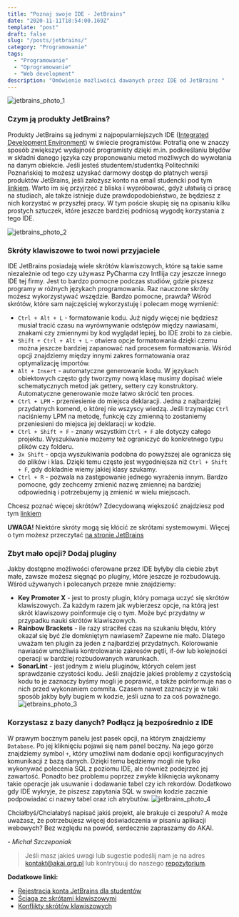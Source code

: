 ```yaml
---
title: "Poznaj swoje IDE - JetBrains"
date: "2020-11-11T18:54:00.169Z"
template: "post"
draft: false
slug: "/posts/jetbrains/"
category: "Programowanie"
tags:
  - "Programowanie"
  - "Oprogramowanie"
  - "Web development"
description: "Omówienie możliwości dawanych przez IDE od JetBrains "
---
```

![jetbrains_photo_1](/media/images-jetbrains.png)

### Czym ją produkty JetBrains?
Produkty JetBrains są jednymi z najpopularniejszych IDE ([Integrated Development Environment](https://en.wikipedia.org/wiki/Integrated_development_environment)) w świecie programistów. 
Potrafią one w znaczy sposób zwiększyć wydajność programisty dzięki m.in. podkreślaniu błędów w składni danego języka czy proponowaniu metod możliwych do wywołania na danym obiekcie.
Jeśli jesteś studentem/studentką Politechniki Poznańskiej to możesz uzyskać darmowy dostęp do płatnych wersji produktów JetBrains, jeśli założysz konto na email studencki pod tym [linkiem](https://www.jetbrains.com/shop/eform/students).
Warto im się przyjrzeć z bliska i wypróbować, gdyż ułatwią ci pracę na studiach, ale także istnieje duże prawdopodobieństwo, że będziesz z nich korzystać w przyszłej pracy. 
W tym poście skupię się na opisaniu kilku prostych sztuczek, które jeszcze bardziej podniosą wygodę korzystania z tego IDE.

![jetbrains_photo_2](/media/ides-jetbrains.png)
### Skróty klawiszowe to twoi nowi przyjaciele
IDE JetBrains posiadają wiele skrótów klawiszowych, które są takie same niezależnie od tego czy używasz PyCharma czy Intllija czy jeszcze innego IDE tej firmy. 
Jest to bardzo pomocne podczas studiów, gdzie piszesz programy w różnych językach programowania. 
Raz nauczone skróty możesz wykorzystywać wszędzie. Bardzo pomocne, prawda? 
Wśród skrótów, które sam najczęściej wykorzystuję i polecam mogę wymienić:
- `Ctrl + Alt + L` - formatowanie kodu. Już nigdy więcej nie będziesz musiał tracić czasu na wyrównywanie odstępów między nawiasami, znakami czy zmiennymi by kod wyglądał lepiej, bo IDE zrobi to za ciebie. 
- `Shift + Ctrl + Alt + L` - otwiera opcje formatowania dzięki czemu można jeszcze bardziej zapanować nad procesem formatowania. Wśród opcji znajdziemy między innymi zakres formatowania oraz optymalizację importów.
- `Alt + Insert` - automatyczne generowanie kodu. W językach obiektowych często gdy tworzymy nową klasę musimy dopisać wiele schematycznych metod jak gettery, settery czy konstruktory. Automatyczne generowanie może łatwo skrócić ten proces.
- `Ctrl + LPM` - przeniesienie do miejsca deklaracji. Jedna z najbardziej przydatnych komend, o której nie wszyscy wiedzą. Jeśli trzymając `Ctrl` naciśniemy LPM na metodę, funkcję czy zmienną to zostaniemy przeniesieni do miejsca jej deklaracji w kodzie. 
- `Ctrl + Shift + F` - znany wszystkim `Ctrl + F` ale dotyczy całego projektu. Wyszukiwanie możemy też ograniczyć do konkretnego typu plików czy folderu.
- `3x Shift` - opcja wyszukiwania podobna do powyższej ale ogranicza się do plików i klas. Dzięki temu często jest wygodniejsza niż `Ctrl + Shift + F`, gdy dokładnie wiemy jakiej klasy szukamy.
- `Ctrl + R` - pozwala na zastępowanie jednego wyrażenia innym. Bardzo pomocne, gdy zechcemy zmienić nazwę zmiennej na bardziej odpowiednią i potrzebujemy ją zmienić w wielu miejscach.

Chcesz poznać więcej skrótów? Zdecydowaną większość znajdziesz pod tym [linkiem](https://resources.jetbrains.com/storage/products/intellij-idea/docs/IntelliJIDEA_ReferenceCard.pdf?_ga=2.54832427.1862380870.1598387885-556184972.1595441919)

**UWAGA!** Niektóre skróty mogą się kłócić ze skrótami systemowymi. Więcej o tym możesz przeczytać [na stronie JetBrains](https://www.jetbrains.com/help/idea/configuring-keyboard-and-mouse-shortcuts.html#conflicts)

### Zbyt mało opcji? Dodaj pluginy
Jakby dostępne możliwości oferowane przez IDE byłyby dla ciebie zbyt małe, zawsze możesz sięgnąć po pluginy, które jeszcze je rozbudowują.
Wśród używanych i polecanych przeze mnie znajdziemy:
- **Key Promoter X** - jest to prosty plugin, który pomaga uczyć się skrótów klawiszowych. Za każdym razem jak wybierzesz opcje, na którą jest skrót klawiszowy poinformuje cię o tym. Może być przydatny w przypadku nauki skrótów klawiszowych.
- **Rainbow Brackets** - ile razy straciłeś czas na szukaniu błędu, który okazał się być źle domkniętym nawiasem? Zapewne nie mało.
Dlatego uważam ten plugin za jeden z najbardziej przydatnych.
Kolorowanie nawiasów umożliwia kontrolowanie zakresów pętli, if-ów lub kolejności operacji w bardziej rozbudowanych warunkach.
- **SonarLint** - jest jednym z wielu pluginów, których celem jest sprawdzanie czystości kodu. 
Jeśli znajdzie jakieś problemy z czystością kodu to je zaznaczy byśmy mogli je poprawić, a także poinformuje nas o nich przed wykonaniem commita. 
Czasem nawet zaznaczy je w taki sposób jakby były bugiem w kodzie, jeśli uzna to za coś poważnego.
![jetbrains_photo_3](/media/IDE-plugins.png)

### Korzystasz z bazy danych? Podłącz ją bezpośrednio z IDE
W prawym bocznym panelu jest pasek opcji, na którym znajdziemy `Database`. Po jej kliknięciu pojawi się nam panel boczny. 
Na jego górze znajdziemy symbol `+`, który umożliwi nam dodanie opcji konfiguracyjnych komunikacji z bazą danych.
Dzięki temu będziemy mogli nie tylko wykonywać polecenia SQL z poziomu IDE, ale również podejrzeć jej zawartość. 
Ponadto bez problemu poprzez zwykłe kliknięcia wykonamy takie operacje jak usuwanie i dodawanie tabel czy ich rekordów.
Dodatkowo gdy IDE wykryje, że piszesz zapytania SQL w swoim kodzie zacznie podpowiadać ci nazwy tabel oraz ich atrybutów.
![jetbrains_photo_4](/media/database-jetbrains.png)

Chciałbyś/Chciałabyś napisać jakiś projekt, ale brakuje ci zespołu? A może uważasz, że potrzebujesz więcej doświadczenia w pisaniu aplikacji webowych? Bez względu na powód, serdecznie zapraszamy do AKAI.


*- Michał Szczepaniak*

> Jeśli masz jakieś uwagi lub sugestie podeślij nam je na adres [kontakt@akai.org.pl](mailto:kontakt@akai.org.pl) lub kontrybuuj do naszego [repozytorium](https://github.com/akai-org/blog).

**Dodatkowe linki:**
- [Rejestracja konta JetBrains dla studentów](https://www.jetbrains.com/shop/eform/students)
- [Ściaga ze skrótami klawiszowymi](https://resources.jetbrains.com/storage/products/intellij-idea/docs/IntelliJIDEA_ReferenceCard.pdf?_ga=2.54832427.1862380870.1598387885-556184972.1595441919)
- [Konflikty skrótów klawiszowych](https://www.jetbrains.com/help/idea/configuring-keyboard-and-mouse-shortcuts.html#conflicts)
 
